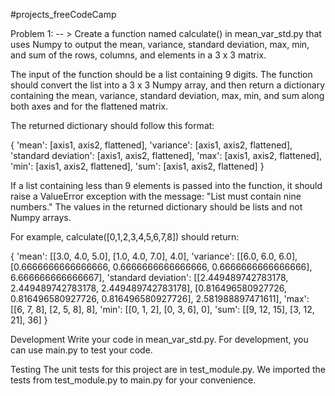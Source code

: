 #projects_freeCodeCamp

Problem 1: 
-- > Create a function named calculate() in mean_var_std.py that uses Numpy to output the mean, variance, standard deviation, max, min, and sum of the rows, columns, and elements in a 3 x 3 matrix.

The input of the function should be a list containing 9 digits. The function should convert the list into a 3 x 3 Numpy array, and then return a dictionary containing the mean, variance, standard deviation, max, min, and sum along both axes and for the flattened matrix.

The returned dictionary should follow this format:

{ 'mean': [axis1, axis2, flattened], 
'variance': [axis1, axis2, flattened], 
'standard deviation': [axis1, axis2, flattened], 
'max': [axis1, axis2, flattened], 
'min': [axis1, axis2, flattened], 
'sum': [axis1, axis2, flattened] } 

If a list containing less than 9 elements is passed into the function, it should raise a ValueError exception with the message: "List must contain nine numbers." The values in the returned dictionary should be lists and not Numpy arrays.

For example, calculate([0,1,2,3,4,5,6,7,8]) should return:

{ 'mean': [[3.0, 4.0, 5.0], [1.0, 4.0, 7.0], 4.0], 
'variance': [[6.0, 6.0, 6.0], [0.6666666666666666, 0.6666666666666666, 0.6666666666666666], 6.666666666666667], 
'standard deviation': [[2.449489742783178, 2.449489742783178, 2.449489742783178], [0.816496580927726, 0.816496580927726, 0.816496580927726], 2.581988897471611],
'max': [[6, 7, 8], [2, 5, 8], 8], 
'min': [[0, 1, 2], [0, 3, 6], 0], 
'sum': [[9, 12, 15], [3, 12, 21], 36] } 

Development Write your code in mean_var_std.py. For development, you can use main.py to test your code.

Testing The unit tests for this project are in test_module.py. We imported the tests from test_module.py to main.py for your convenience.
